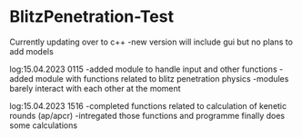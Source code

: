 # BlitzPenetration-Test

Currently updating over to c++
-new version will include gui but no plans to add models

log:15.04.2023 0115
-added module to handle input and other functions
-added module with functions related to blitz penetration physics
-modules barely interact with each other at the moment

log:15.04.2023 1516
-completed functions related to calculation of kenetic rounds (ap/apcr)
-intregated those functions and programme finally does some calculations
